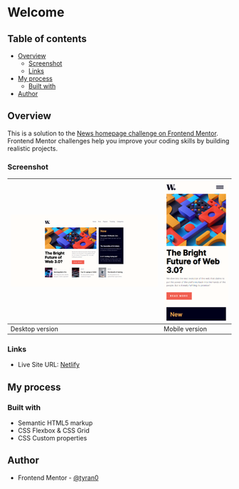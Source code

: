# Welcome

## Table of contents

- [Overview](#overview)
  - [Screenshot](#screenshot)
  - [Links](#links)
- [My process](#my-process)
  - [Built with](#built-with)
  <!-- - [What I learned](#what-i-learned) -->
  <!-- - [Continued development](#continued-development) -->
  <!-- - [Useful resources](#useful-resources) -->
- [Author](#author)

## Overview

This is a solution to the [News homepage challenge on Frontend Mentor](https://www.frontendmentor.io/challenges/news-homepage-H6SWTa1MFl). Frontend Mentor challenges help you improve your coding skills by building realistic projects. 

### Screenshot

| ![](./screenshots/desktop.png) | ![](./screenshots/mobile.png) |
| ------------------------------ | ----------------------------- |
| Desktop version                | Mobile version                |

### Links

<!-- - Solution URL: [Add solution URL here](https://your-solution-url.com) -->
- Live Site URL: [Netlify](https://tyran0-news-homepage.netlify.app/)

## My process

### Built with

- Semantic HTML5 markup
- CSS Flexbox & CSS Grid
- CSS Custom properties

<!-- ### What I learned -->

<!-- ### Continued development -->

<!-- ### Useful resources -->

## Author

- Frontend Mentor - [@tyran0](https://www.frontendmentor.io/profile/tyran0)